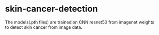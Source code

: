# skin-cancer-detection
The models(.pth files) are trained on CNN resnet50 from imagenet weights to detect skin cancer from image data. 
